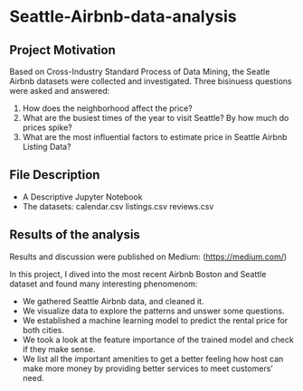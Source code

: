 # Seattle-Airbnb-data-analysis

## Project Motivation

Based on Cross-Industry Standard Process of Data Mining, the Seatle Airbnb datasets were collected and investigated.
Three bisinuess questions were asked and answered:

1. How does the neighborhood affect the price?
2. What are the busiest times of the year to visit Seattle? By how much do prices spike?
3. What are the most influential factors to estimate price in Seattle Airbnb Listing Data?

## File Description

- A Descriptive Jupyter Notebook
- The datasets:
   calendar.csv
   listings.csv
   reviews.csv

## Results of the analysis

Results and discussion were published on Medium: (https://medium.com/)
   
In this project, I dived into the most recent Airbnb Boston and Seattle dataset and found many interesting phenomenom:
- We gathered Seattle Airbnb data, and cleaned it.
- We visualize data to explore the patterns and unswer some questions.
- We established a machine learning model to predict the rental price for both cities.
- We took a look at the feature importance of the trained model and check if they make sense.
- We list all the important amenities to get a better feeling how host can make more money by providing better services to meet customers’ need.
